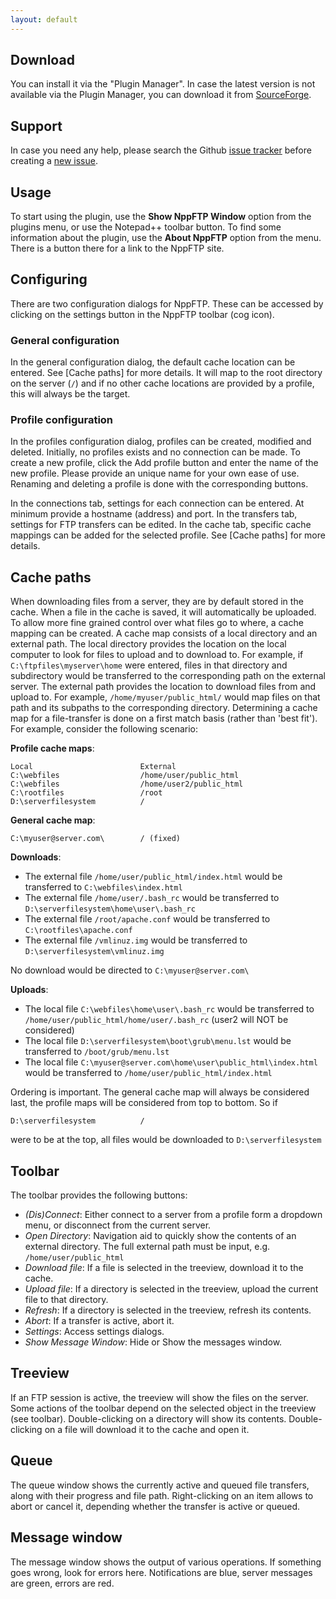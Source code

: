 ```yaml
---
layout: default
---
```


## Download

You can install it via the "Plugin Manager". In case the latest version is not available via the Plugin Manager, you can download it from [SourceForge](http://sourceforge.net/projects/nppftp/files/latest/download).

## Support

In case you need any help, please search the Github [issue tracker](https://github.com/ashkulz/NppFTP/issues) before creating a [new issue](https://github.com/ashkulz/NppFTP/issues/new).

## Usage

To start using the plugin, use the **Show NppFTP Window** option from the plugins menu, or use the Notepad++ toolbar button. To find some information about the plugin, use the **About NppFTP** option from the menu. There is a button there for a link to the NppFTP site.

## Configuring
There are two configuration dialogs for NppFTP. These can be accessed by clicking on the settings button in the NppFTP toolbar (cog icon).

### General configuration
In the general configuration dialog, the default cache location can be entered. See [Cache paths] for more details. It will map to the root directory on the server (`/`) and if no other cache locations are provided by a profile, this will always be the target.

### Profile configuration
In the profiles configuration dialog, profiles can be created, modified and deleted. Initially, no profiles exists and no connection can be made. To create a new profile, click the Add profile button and enter the name of the new profile. Please provide an unique name for your own ease of use. Renaming and deleting a profile is done with the corresponding buttons.

In the connections tab, settings for each connection can be entered. At minimum provide a hostname (address) and port. In the transfers tab, settings for FTP transfers can be edited. In the cache tab, specific cache mappings can be added for the selected profile. See [Cache paths] for more details.

## Cache paths
When downloading files from a server, they are by default stored in the cache. When a file in the cache is saved, it will automatically be uploaded. To allow more fine grained control over what files go to where, a cache mapping can be created. A cache map consists of a local directory and an external path. The local directory provides the location on the local computer to look for files to upload and to download to. For example, if `C:\ftpfiles\myserver\home` were entered, files in that directory and subdirectory would be transferred to the corresponding path on the external server. The external path provides the location to download files from and upload to. For example, `/home/myuser/public_html/` would map files on that path and its subpaths to the corresponding directory. Determining a cache map for a file-transfer is done on a first match basis (rather than 'best fit'). For example, consider the following scenario:

**Profile cache maps**:
```
Local                        External
C:\webfiles                  /home/user/public_html
C:\webfiles                  /home/user2/public_html
C:\rootfiles                 /root
D:\serverfilesystem          /
```

**General cache map**:
```
C:\myuser@server.com\        / (fixed)
```

**Downloads**:

* The external file `/home/user/public_html/index.html` would be transferred to `C:\webfiles\index.html`
* The external file `/home/user/.bash_rc` would be transferred to `D:\serverfilesystem\home\user\.bash_rc`
* The external file `/root/apache.conf` would be transferred to `C:\rootfiles\apache.conf`
* The external file `/vmlinuz.img` would be transferred to `D:\serverfilesystem\vmlinuz.img`

No download would be directed to `C:\myuser@server.com\`

**Uploads**:

* The local file `C:\webfiles\home\user\.bash_rc` would be transferred to `/home/user/public_html/home/user/.bash_rc` (user2 will NOT be considered)
* The local file `D:\serverfilesystem\boot\grub\menu.lst` would be transferred to `/boot/grub/menu.lst`
* The local file `C:\myuser@server.com\home\user\public_html\index.html` would be transferred to `/home/user/public_html/index.html`

Ordering is important. The general cache map will always be considered last, the profile maps will be considered from top to bottom. So if
```
D:\serverfilesystem          /
```
were to be at the top, all files would be downloaded to `D:\serverfilesystem`

## Toolbar

The toolbar provides the following buttons:

* _(Dis)Connect_: Either connect to a server from a profile form a dropdown menu, or disconnect from the current server.
* _Open Directory_: Navigation aid to quickly show the contents of an external directory. The full external path must be input, e.g. `/home/user/public_html`
* _Download file_: If a file is selected in the treeview, download it to the cache.
* _Upload file_: If a directory is selected in the treeview, upload the current file to that directory.
* _Refresh_: If a directory is selected in the treeview, refresh its contents.
* _Abort_: If a transfer is active, abort it.
* _Settings_: Access settings dialogs.
* _Show Message Window_: Hide or Show the messages window.

## Treeview
If an FTP session is active, the treeview will show the files on the server. Some actions of the toolbar depend on the selected object in the treeview (see toolbar). Double-clicking on a directory will show its contents. Double-clicking on a file will download it to the cache and open it.

## Queue

The queue window shows the currently active and queued file transfers, along with their progress and file path. Right-clicking on an item allows to abort or cancel it, depending whether the transfer is active or queued.

## Message window
The message window shows the output of various operations. If something goes wrong, look for errors here. Notifications are blue, server messages are green, errors are red.
